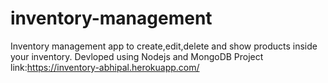 # inventory-management
Inventory management app to create,edit,delete and show products inside your inventory. Devloped using Nodejs and MongoDB
Project link:https://inventory-abhipal.herokuapp.com/
